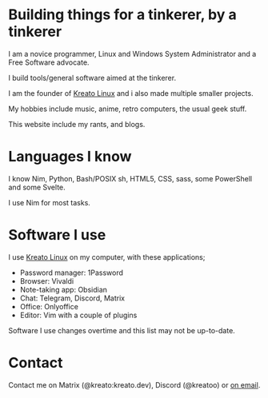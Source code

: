 # Building things for a tinkerer, by a tinkerer
I am a novice programmer, Linux and Windows System Administrator and a Free Software advocate.

I build tools/general software aimed at the tinkerer.

I am the founder of [Kreato Linux](https://linux.kreato.dev) and i also made multiple smaller projects.

My hobbies include music, anime, retro computers, the usual geek stuff.

This website include my rants, and blogs.

# Languages I know
I know Nim, Python, Bash/POSIX sh, HTML5, CSS, sass, some PowerShell and some Svelte.

I use Nim for most tasks.

# Software I use
I use [Kreato Linux](https://linux.kreato.dev) on my computer, with these applications;

* Password manager: 1Password
* Browser: Vivaldi
* Note-taking app: Obsidian
* Chat: Telegram, Discord, Matrix
* Office: Onlyoffice
* Editor: Vim with a couple of plugins

Software I use changes overtime and this list may not be up-to-date.

# Contact
Contact me on Matrix (@kreato:kreato.dev), Discord (@kreatoo) or [on email](mailto:kreato@kreato.dev).

